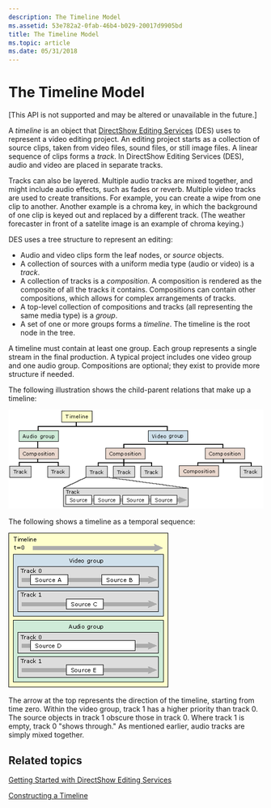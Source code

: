 ```yaml
---
description: The Timeline Model
ms.assetid: 53e782a2-0fab-46b4-b029-20017d9905bd
title: The Timeline Model
ms.topic: article
ms.date: 05/31/2018
---
```


# The Timeline Model

\[This API is not supported and may be altered or unavailable in the future.\]

A *timeline* is an object that [DirectShow Editing Services](directshow-editing-services.md) (DES) uses to represent a video editing project. An editing project starts as a collection of source clips, taken from video files, sound files, or still image files. A linear sequence of clips forms a *track*. In DirectShow Editing Services (DES), audio and video are placed in separate tracks.

Tracks can also be layered. Multiple audio tracks are mixed together, and might include audio effects, such as fades or reverb. Multiple video tracks are used to create transitions. For example, you can create a wipe from one clip to another. Another example is a chroma key, in which the background of one clip is keyed out and replaced by a different track. (The weather forecaster in front of a satelite image is an example of chroma keying.)

DES uses a tree structure to represent an editing:

-   Audio and video clips form the leaf nodes, or *source* objects.
-   A collection of sources with a uniform media type (audio or video) is a *track*.
-   A collection of tracks is a *composition*. A composition is rendered as the composite of all the tracks it contains. Compositions can contain other compositions, which allows for complex arrangements of tracks.
-   A top-level collection of compositions and tracks (all representing the same media type) is a *group*.
-   A set of one or more groups forms a *timeline*. The timeline is the root node in the tree.

A timeline must contain at least one group. Each group represents a single stream in the final production. A typical project includes one video group and one audio group. Compositions are optional; they exist to provide more structure if needed.

The following illustration shows the child-parent relations that make up a timeline:

![node structure](images/timeline1.png)

The following shows a timeline as a temporal sequence:

![timeline illustration](images/timeline2.png)

The arrow at the top represents the direction of the timeline, starting from time zero. Within the video group, track 1 has a higher priority than track 0. The source objects in track 1 obscure those in track 0. Where track 1 is empty, track 0 "shows through." As mentioned earlier, audio tracks are simply mixed together.

## Related topics

<dl> <dt>

[Getting Started with DirectShow Editing Services](getting-started-with-directshow-editing-services.md)
</dt> <dt>

[Constructing a Timeline](constructing-a-timeline.md)
</dt> </dl>

 

 



